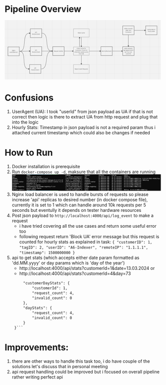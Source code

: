  # Pipeline Overview
![pipeline](./data/pipeline.png)

# Confusions
1. UserAgent (UA): I took "userId" from json payload as UA if that is not correct then logic is there to extract UA from http request and plug that into the logic
2. Hourly Stats: Timestamp in json payload is not a required param thus i attached current timestamp which could also be changes if needed

# How to Run
1. Docker installation is prerequisite
2. Run ```docker-compose up -d```, maksure that all the containers are running ![container](./data/container.png)
3. Nginx load balancer is used to handle bursts of requests so please increase 'api' replicas to desired number (in docker compose file), currently it is set to 1 which can handle around 10k requests per 5 seconds but eventully it depends on tester hardware resources
4. Post json payload to ```http://localhost:4000/api/log_event``` to make a request
   - i have tried covering all the use cases and return some useful error too
   - following request return 'Block UA' error message but this request is counted for hourly stats as explained in task: ```{
                        "customerID": 1,
                        "tagID": 2,
                        "userID": "A6-Indexer",
                        "remoteIP": "1.1.1.1",
                        "timestamp": 1500000000
                    }```
5. api to get stats (which accepts either date param formatted as 'dd.MM.yyyy' or day params which is 'day of the year')
   - http://localhost:4000/api/stats?customerId=1&date=13.03.2024   or
   - http://localhost:4000/api/stats?customerId=4&day=73 
   ```{
        "customerDayStats": {
            "customerId": 1,
            "request_count": 4,
            "invalid_count": 0
        },
        "dayStats": {
            "request_count": 4,
            "invalid_count": 0
        }
    }```

# Improvements:
1. there are other ways to handle this task too, i do have couple of the solutions let's discuss that in personal meeting
2. api request handling could be improved but i focused on overall pipeline rather writing perfect api 